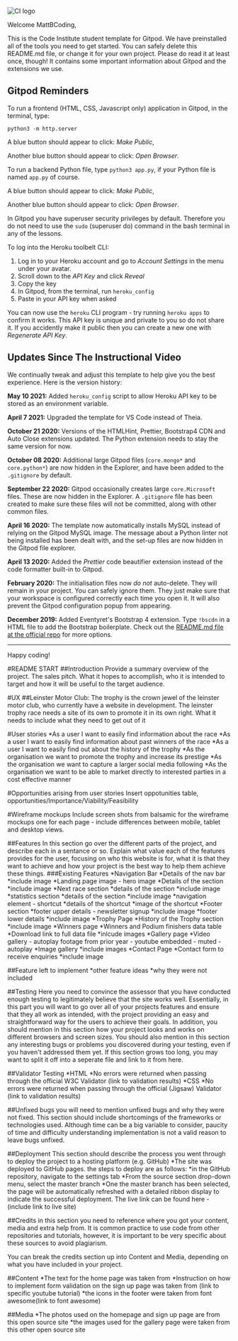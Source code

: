 ![CI logo](https://codeinstitute.s3.amazonaws.com/fullstack/ci_logo_small.png)

Welcome MattBCoding,

This is the Code Institute student template for Gitpod. We have preinstalled all of the tools you need to get started. You can safely delete this README.md file, or change it for your own project. Please do read it at least once, though! It contains some important information about Gitpod and the extensions we use.

## Gitpod Reminders

To run a frontend (HTML, CSS, Javascript only) application in Gitpod, in the terminal, type:

`python3 -m http.server`

A blue button should appear to click: _Make Public_,

Another blue button should appear to click: _Open Browser_.

To run a backend Python file, type `python3 app.py`, if your Python file is named `app.py` of course.

A blue button should appear to click: _Make Public_,

Another blue button should appear to click: _Open Browser_.

In Gitpod you have superuser security privileges by default. Therefore you do not need to use the `sudo` (superuser do) command in the bash terminal in any of the lessons.

To log into the Heroku toolbelt CLI:

1. Log in to your Heroku account and go to *Account Settings* in the menu under your avatar.
2. Scroll down to the *API Key* and click *Reveal*
3. Copy the key
4. In Gitpod, from the terminal, run `heroku_config`
5. Paste in your API key when asked

You can now use the `heroku` CLI program - try running `heroku apps` to confirm it works. This API key is unique and private to you so do not share it. If you accidently make it public then you can create a new one with _Regenerate API Key_.

## Updates Since The Instructional Video

We continually tweak and adjust this template to help give you the best experience. Here is the version history:

**May 10 2021:** Added `heroku_config` script to allow Heroku API key to be stored as an environment variable.

**April 7 2021:** Upgraded the template for VS Code instead of Theia.

**October 21 2020:** Versions of the HTMLHint, Prettier, Bootstrap4 CDN and Auto Close extensions updated. The Python extension needs to stay the same version for now.

**October 08 2020:** Additional large Gitpod files (`core.mongo*` and `core.python*`) are now hidden in the Explorer, and have been added to the `.gitignore` by default.

**September 22 2020:** Gitpod occasionally creates large `core.Microsoft` files. These are now hidden in the Explorer. A `.gitignore` file has been created to make sure these files will not be committed, along with other common files.

**April 16 2020:** The template now automatically installs MySQL instead of relying on the Gitpod MySQL image. The message about a Python linter not being installed has been dealt with, and the set-up files are now hidden in the Gitpod file explorer.

**April 13 2020:** Added the _Prettier_ code beautifier extension instead of the code formatter built-in to Gitpod.

**February 2020:** The initialisation files now _do not_ auto-delete. They will remain in your project. You can safely ignore them. They just make sure that your workspace is configured correctly each time you open it. It will also prevent the Gitpod configuration popup from appearing.

**December 2019:** Added Eventyret's Bootstrap 4 extension. Type `!bscdn` in a HTML file to add the Bootstrap boilerplate. Check out the <a href="https://github.com/Eventyret/vscode-bcdn" target="_blank">README.md file at the official repo</a> for more options.

---

Happy coding!


#README START
##Introduction
Provide a summary overview of the project. The sales pitch. What it hopes to accomplish, who it is intended to target and how it will be useful to the target audience.

#UX
##Leinster Motor Club:
The trophy is the crown jewel of the leinster motor club, who currently have a website in development. The leinster trophy race needs a site of its own to promote it in its own right. What it needs to include
what they need to get out of it

#User stories
 *As a user I want to easily find information about the race
 *As a user I want to easily find information about past winners of the race
 *As a user I want to easily find out about the history of the trophy
 *As the organisation we want to promote the trophy and increase its prestige
 *As the organisation we want to capture a larger social media following
 *As the organisation we want to be able to market directly to interested parties in a cost effective manner
 
#Opportunities arising from user stories
Insert oppotunities table, 
opportunities/Importance/Viability/Feasibility

#Wireframe mockups
Include screen shots from balsamic for the wireframe mockups
one for each page - include differences between mobile, tablet and desktop views.


##Features
In this section go over the different parts of the project, and describe each in a sentance or so. Explain what value each of the features provides for the user, focusing on who this website is for, what it is that they want to achieve and how your project is the best way to help them achieve these things.
###Existing Features
*Navigation Bar
  *Details of the nav bar
  *include image
*Landing page image - hero image
  *Details of the section
  *include image
*Next race section
  *details of the section
  *include image
*statistics section
  *details of the section
  *include image
*navigation element - shortcut
  *details of the shortcut
  *image of the shortcut
*Footer section
  *footer upper details - newsletter signup
  *include image
  *footer lower details
  *include image
*Trophy Page
  *History of the Trophy section
  *include image
*Winners page
  *Winners and Podium finishers data table
  *Download link to full data file
  *inlcude images
*Gallery page
  *Video gallery - autoplay footage from prior year - youtube embedded - muted - autoplay
  *Image gallery
  *include images
*Contact Page
  *Contact form to receive enquiries
  *include image

##Feature left to implement
  *other feature ideas
  *why they were not included
  
##Testing
Here you need to convince the assessor that you have conducted enough testing to legitimately believe that the site works well. Essentially, in this part you will want to go over all of your projects features and ensure that they all work as intended, with the project providing an easy and straightforward way for the users to achieve their goals.
In addition, you should mention in this section how your project looks and works on different browsers and screen sizes.
You should also mention in this section any interesting bugs or problems you discovered during your testing, even if you haven't addressed them yet.
If this section grows too long, you may want to split it off into a seperate file and link to it from here.

##Validator Testing
 *HTML
   *No errors were returned when passing through the official W3C Validator (link to validation results)
 *CSS
   *No errors were returned when passing through the official (Jigsaw) Validator (link to validation results)

##Unfixed bugs
you will need to mention unfixed bugs and why they were not fixed. This section should include shortcomings of the frameworks or technologies used. Although time can be a big variable to consider, paucity of time and difficulty understanding implementation is not a valid reason to leave bugs unfixed.

##Deployment
This section should describe the process you went through to deploy the project to a hosting platform (e.g. GitHub)
*The site was deployed to GitHub pages. the steps to deploy are as follows:
  *in the GitHub repository, navigate to the settings tab
  *From the source section drop-down menu, select the master branch
  *One the master branch has been selected, the page will be automatically refreshed with a detailed ribbon display to indicate the successful deployment.
The live link can be found here - (include link to live site)

##Credits
in this section you need to reference where you got your content, media and extra help from. It is common practice to use code from other repositories and tutorials, however, it is important to be very specific about these sources to avoid plagiarism.

You can break the credits section up into Content and Media, depending on what you have included in your project.

##Content
  *The text for the home page was taken from
  *Instruction on how to implement form validation on the sign up page was taken from (link to specific youtube tutorial)
  *the icons in the footer were taken from font awesome(link to font awesome)
  
##Media
  *The photos used on the homepage and sign up page are from this open source site
  *the images used for the gallery page were taken from this other open source site
